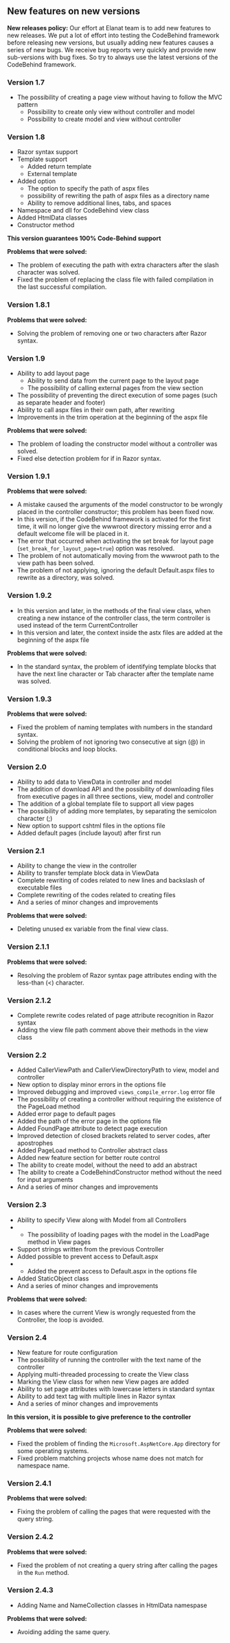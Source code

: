## New features on new versions

**New releases policy:** Our effort at Elanat team is to add new features to new releases. We put a lot of effort into testing the CodeBehind framework before releasing new versions, but usually adding new features causes a series of new bugs. We receive bug reports very quickly and provide new sub-versions with bug fixes. So try to always use the latest versions of the CodeBehind framework.

### Version 1.7
 - The possibility of creating a page view without having to follow the MVC pattern
   - Possibility to create only view without controller and model
   - Possibility to create model and view without controller

### Version 1.8
 - Razor syntax support 
 - Template support
   - Added return template
   - External template
 - Added option
   - The option to specify the path of aspx files
   - possibility of rewriting the path of aspx files as a directory name
   - Ability to remove additional lines, tabs, and spaces
 - Namespace and dll for CodeBehind view class
 - Added HtmlData classes
 - Constructor method 

**This version guarantees 100% Code-Behind support**

**Problems that were solved:**
 - The problem of executing the path with extra characters after the slash character was solved.
 - Fixed the problem of replacing the class file with failed compilation in the last successful compilation.

### Version 1.8.1

**Problems that were solved:**
 - Solving the problem of removing one or two characters after Razor syntax.

### Version 1.9
 - Ability to add layout page
   - Ability to send data from the current page to the layout page
   - The possibility of calling external pages from the view section
 - The possibility of preventing the direct execution of some pages (such as separate header and footer)
 - Ability to call aspx files in their own path, after rewriting
 - Improvements in the trim operation at the beginning of the aspx file

**Problems that were solved:**
 - The problem of loading the constructor model without a controller was solved.
 - Fixed else detection problem for if in Razor syntax.

### Version 1.9.1

**Problems that were solved:**
 - A mistake caused the arguments of the model constructor to be wrongly placed in the controller constructor; this problem has been fixed now.
 - In this version, if the CodeBehind framework is activated for the first time, it will no longer give the wwwroot directory missing error and a default welcome file will be placed in it.
 - The error that occurred when activating the set break for layout page (`set_break_for_layout_page=true`) option was resolved.
 - The problem of not automatically moving from the wwwroot path to the view path has been solved.
 - The problem of not applying, ignoring the default Default.aspx files to rewrite as a directory, was solved.

### Version 1.9.2
 - In this version and later, in the methods of the final view class, when creating a new instance of the controller class, the term controller is used instead of the term CurrentController
 - In this version and later, the context inside the astx files are added at the beginning of the aspx file

**Problems that were solved:**
 - In the standard syntax, the problem of identifying template blocks that have the next line character or Tab character after the template name was solved.

### Version 1.9.3

**Problems that were solved:**
 - Fixed the problem of naming templates with numbers in the standard syntax.
 - Solving the problem of not ignoring two consecutive at sign (@) in conditional blocks and loop blocks.

### Version 2.0
 - Ability to add data to ViewData in controller and model
 - The addition of download API and the possibility of downloading files from executive pages in all three sections, view, model and controller
 - The addition of a global template file to support all view pages
 - The possibility of adding more templates, by separating the semicolon character (;)
 - New option to support cshtml files in the options file
 - Added default pages (include layout) after first run

### Version 2.1
 - Ability to change the view in the controller
 - Ability to transfer template block data in ViewData
 - Complete rewriting of codes related to new lines and backslash of executable files
 - Complete rewriting of the codes related to creating files
 - And a series of minor changes and improvements

**Problems that were solved:**
 - Deleting unused ex variable from the final view class.

### Version 2.1.1

**Problems that were solved:**
 - Resolving the problem of Razor syntax page attributes ending with the less-than (<) character.

### Version 2.1.2
 - Complete rewrite codes related of page attribute recognition in Razor syntax
 - Adding the view file path comment above their methods in the view class

### Version 2.2
 - Added CallerViewPath and CallerViewDirectoryPath to view, model and controller
 - New option to display minor errors in the options file
 - Improved debugging and improved `views_compile_error.log` error file
 - The possibility of creating a controller without requiring the existence of the PageLoad method
 - Added error page to default pages
 - Added the path of the error page in the options file
 - Added FoundPage attribute to detect page execution
 - Improved detection of closed brackets related to server codes, after apostrophes
 - Added PageLoad method to Controller abstract class
 - Added new feature section for better route control
 - The ability to create model, without the need to add an abstract
 - The ability to create a CodeBehindConstructor method without the need for input arguments
 - And a series of minor changes and improvements

### Version 2.3
 - Ability to specify View along with Model from all Controllers
 - - The possibility of loading pages with the model in the LoadPage method in View pages
 - Support strings written from the previous Controller
 - Added possible to prevent access to Default.aspx
 - - Added the prevent access to Default.aspx in the options file
 - Added StaticObject class
 - And a series of minor changes and improvements

**Problems that were solved:**
 - In cases where the current View is wrongly requested from the Controller, the loop is avoided.

### Version 2.4
 - New feature for route configuration
 - The possibility of running the controller with the text name of the controller
 - Applying multi-threaded processing to create the View class
 - Marking the View class for when new View pages are added
 - Ability to set page attributes with lowercase letters in standard syntax
 - Ability to add text tag with multiple lines in Razor syntax
 - And a series of minor changes and improvements

**In this version, it is possible to give preference to the controller**

**Problems that were solved:**
 - Fixed the problem of finding the `Microsoft.AspNetCore.App` directory for some operating systems.
 - Fixed problem matching projects whose name does not match for namespace name.

### Version 2.4.1

**Problems that were solved:**
 - Fixing the problem of calling the pages that were requested with the query string.

### Version 2.4.2

**Problems that were solved:**
 - Fixed the problem of not creating a query string after calling the pages in the `Run` method.

### Version 2.4.3
 - Adding Name and NameCollection classes in HtmlData namespase

**Problems that were solved:**
 - Avoiding adding the same query.
